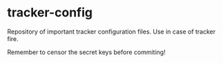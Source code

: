 tracker-config
==============

Repository of important tracker configuration files. Use in case of tracker fire.

Remember to censor the secret keys before commiting!
